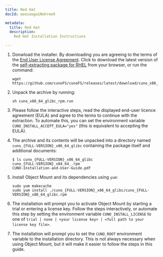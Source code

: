 ```yaml
---
title: Red Hat
docId: woosaugaiNohree9

metadata:
  title: Red Hat
  description:
    Red Hat Installation Instructions

---
```


1. Donwload the installer. By downloading you are agreeing to the terms of the [End User License Agreement](https://cuno.io/cunoFS-EULA). Click to download the latest version of the [self-extracting package for RHEL](https://github.com/cunoFS/cunoFS/releases/latest/download/cuno_x86_64_glibc_rpm.run) from your browser, or run the command:

   ```console
   wget https://github.com/cunoFS/cunoFS/releases/latest/download/cuno_x86_64_glibc_rpm.run
   ```

2. Unpack the archive by running:

   ```console
   sh cuno_x86_64_glibc_rpm.run
   ```

3. Please follow the interactive steps, read the displayed end-user licence agreement (EULA) and agree to the terms to continue with the extraction. To automate this, you can set the environment variable `CUNO_INSTALL_ACCEPT_EULA="yes"` (this is equivalent to accepting the EULA).

4. The archive and its contents will be unpacked into a directory named `cuno_{FULL-VERSION}_x86_64_glibc` containing the package itself and additional documents:

   ```console
   $ ls cuno_{FULL-VERSION}_x86_64_glibc
   cuno_{FULL-VERSION}_x84_64_.rpm
   CUNO-Installation-and-User-Guide.pdf
   ```

5. Install Object Mount and its dependencies using `yum`:

   ```console
   sudo yum makecache
   sudo yum install ./cuno_{FULL-VERSION}_x86_64_glibc/cuno_{FULL-VERSION}_x86_64_glibc.rpm
   ```

6. The installation will prompt you to activate Object Mount by starting a trial or entering a license key. Follow the steps interactively, or automate this step by setting the environment variable `CUNO_INSTALL_LICENSE` to one of `trial | none | <your license key> | <full path to your license key file>`.

7. The installation will prompt you to set the `CUNO_ROOT` environment variable to the installation directory. This is not always necessary when using Object Mount, but it will make it easier to follow the steps in this guide.
